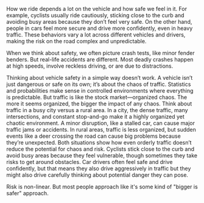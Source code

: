 How we ride depends a lot on the vehicle and how safe we feel in it. For example, cyclists usually ride cautiously, sticking close to the curb and avoiding busy areas because they don’t feel very safe. On the other hand, people in cars feel more secure and drive more confidently, even in heavy traffic. These behaviors vary a lot across different vehicles and drivers, making the risk on the road complex and unpredictable.

When we think about safety, we often picture crash tests, like minor fender benders. But real-life accidents are different. Most deadly crashes happen at high speeds, involve reckless driving, or are due to distractions.

Thinking about vehicle safety in a simple way doesn’t work. A vehicle isn’t just dangerous or safe on its own; it’s about the chaos of traffic. Statistics and probabilities make sense in controlled environments where everything is predictable. But traffic is like the stock market—organized chaos. The more it seems organized, the bigger the impact of any chaos. Think about traffic in a busy city versus a rural area. In a city, the dense traffic, many intersections, and constant stop-and-go make it a highly organized yet chaotic environment. A minor disruption, like a stalled car, can cause major traffic jams or accidents. In rural areas, traffic is less organized, but sudden events like a deer crossing the road can cause big problems because they’re unexpected. Both situations show how even orderly traffic doesn’t reduce the potential for chaos and risk. Cyclists stick close to the curb and avoid busy areas because they feel vulnerable, though sometimes they take risks to get around obstacles. Car drivers often feel safe and drive confidently, but that means they also drive aggressively in traffic but they might also drive carefully thinking about potential danger they can pose.

Risk is non-linear. But most people approach like it's some kind of "bigger is safer" approach.
